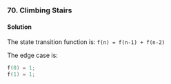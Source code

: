 ### 70. Climbing Stairs

#### Solution
The state transition function is:
`f(n) = f(n-1) + f(n-2)`

The edge case is:
```c++
f(0) = 1;
f(1) = 1;
```